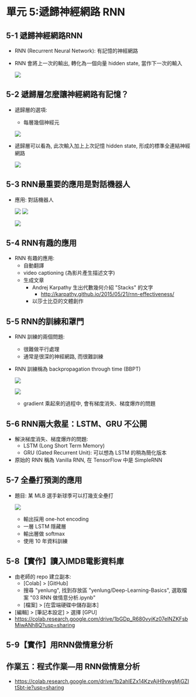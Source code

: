單元 5:遞歸神經網路 RNN
=========================

## 5-1 遞歸神經網路RNN
- RNN (Recurrent Neural Network): 有記憶的神經網路
- RNN 會將上一次的輸出, 轉化為一個向量 hidden state, 當作下一次的輸入

    ![](https://user-images.githubusercontent.com/11552271/137932032-7655ffe1-dac6-4fa6-bf26-b4d91d5f8f12.png)

## 5-2 遞歸層怎麼讓神經網路有記憶？
- 遞歸層的選項:
    - 每層幾個神經元

    ![](https://user-images.githubusercontent.com/11552271/137935461-a3381bc2-4994-4263-9e30-ffdf8900ea4d.png)

- 遞歸層可以看為, 此次輸入加上上次記憶 hidden state, 形成的標準全連結神經網路

    ![](https://user-images.githubusercontent.com/11552271/137936012-a9a0f62a-2d9a-45f4-bac9-09a4bd6b8c21.png)

## 5-3 RNN最重要的應用是對話機器人
- 應用: 對話機器人

    ![](https://user-images.githubusercontent.com/11552271/139704512-b9df8e2f-732b-4ab5-974e-f8d3fd6f94f1.png)
    ![](https://user-images.githubusercontent.com/11552271/139704556-3947e519-0ac5-4cae-86db-570982470c2f.png)
    
    ![](https://user-images.githubusercontent.com/11552271/139704598-80a94a5e-8856-44b0-a1e3-8f6072558941.png)
    
## 5-4 RNN有趣的應用
- RNN 有趣的應用:
    - 自動翻譯
    - video captioning (為影片產生描述文字)
    - 生成文章
        - Andrej Karpathy 生出代數幾何介紹 "Stacks" 的文字
            - http://karpathy.github.io/2015/05/21/rnn-effectiveness/
        - 以莎士比亞的文體創作

## 5-5 RNN的訓練和罩門
- RNN 訓練的兩個問題:
	- 很難做平行處理
	- 通常是很深的神經網路, 而很難訓練
- RNN 訓練稱為 backpropagation through time (BBPT)
    
    ![](https://user-images.githubusercontent.com/11552271/139905979-6fdc6870-7606-48cd-bc68-7960e2cd98dd.png)
    
    ![](https://user-images.githubusercontent.com/11552271/139906028-6a5fda4a-1529-4c89-856a-f6da0d0f19e2.png)
    
	- gradient 乘起來的過程中, 會有梯度消失、梯度爆炸的問題

## 5-6 RNN兩大救星：LSTM、GRU 不公開
- 解決梯度消失、梯度爆炸的問題:
	- LSTM (Long Short Term Memory)
	- GRU (Gated Recurrent Unit): 可以想為 LSTM 的稍為簡化版本
- 原始的 RNN 稱為 Vanilla RNN, 在 TensorFlow 中是 SimpleRNN

## 5-7 全壘打預測的應用
- 題目: 某 MLB 選手新球季可以打幾支全壘打

	![](https://user-images.githubusercontent.com/11552271/140771110-a0724180-fbad-488c-bbb0-2417a4c181b4.png)
	
	- 輸出採用 one-hot encoding
	- 一層 LSTM 隱藏層
	- 輸出層做 softmax
	- 使用 10 年資料訓練

## 5-8【實作】讀入IMDB電影資料庫
- 由老師的 repo 建立副本:
	- [Colab] > [GitHub]
	- 搜尋 "yenlung", 找到存放區 "yenlung/Deep-Learning-Basics", 選取檔案 "03 RNN 做情意分析.ipynb"
	- [檔案] > [在雲端硬碟中儲存副本]
- [編輯] > [筆記本設定] > 選擇 [GPU]
- https://colab.research.google.com/drive/1bGDp_R680vyiKz07elNZKFsbMiwANh8Q?usp=sharing

## 5-9【實作】用RNN做情意分析

## 作業五：程式作業—用 RNN做情意分析
- https://colab.research.google.com/drive/1b2ahlEZx14KzvAjH9vwgMjGZItSbt-ie?usp=sharing
